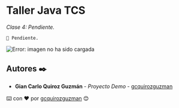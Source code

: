 # Taller Java TCS

_Clase 4: Pendiente._

```
📢 Pendiente.
```

![Error: imagen no ha sido cargada](https://github.com/gcquirozguzman/java-tcs-202001/blob/Clase-4/imagenes/pagina_4_1.png)

## Autores ✒️

* **Gian Carlo Quiroz Guzmán** - *Proyecto Demo* - [gcquirozguzman](https://github.com/gcquirozguzman)



⌨️ con ❤️ por [gcquirozguzman](https://github.com/gcquirozguzman) 😊
